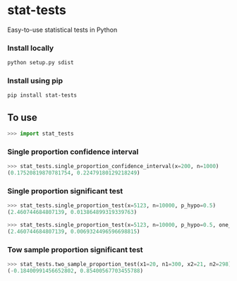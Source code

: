 # stat-tests
Easy-to-use statistical tests in Python

### Install locally
```sh
python setup.py sdist
```
### Install using pip
```sh
pip install stat-tests
```

## To use
```py
>>> import stat_tests
```

### Single proportion confidence interval
```py
>>> stat_tests.single_proportion_confidence_interval(x=200, n=1000)
(0.17520819870781754, 0.22479180129218249)
```

### Single proportion significant test
```py
>>> stat_tests.single_proportion_test(x=5123, n=10000, p_hypo=0.5)
(2.460744684807139, 0.013864899319339763)

>>> stat_tests.single_proportion_test(x=5123, n=10000, p_hypo=0.5, one_side=True)
(2.460744684807139, 0.0069324496596698815)
```

### Tow sample proportion significant test
```py
>>> stat_tests.two_sample_proportion_test(x1=20, n1=300, x2=21, n2=298)
(-0.18400991456652802, 0.85400567703455788)
```

